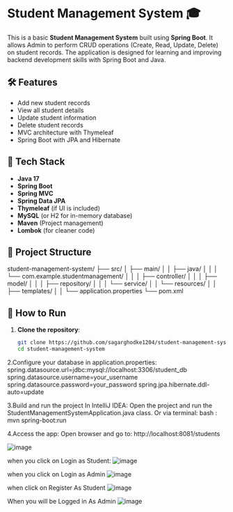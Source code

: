 # Student Management System 🎓

This is a basic **Student Management System** built using **Spring Boot**. It allows Admin to perform CRUD operations (Create, Read, Update, Delete) on student records. The application is designed for learning and improving backend development skills with Spring Boot and Java.

## 🛠️ Features

- Add new student records
- View all student details
- Update student information
- Delete student records
- MVC architecture with Thymeleaf 
- Spring Boot with JPA and Hibernate

## 🧰 Tech Stack

- **Java 17**
- **Spring Boot**
- **Spring MVC**
- **Spring Data JPA**
- **Thymeleaf** (if UI is included)
- **MySQL** (or H2 for in-memory database)
- **Maven** (Project management)
- **Lombok** (for cleaner code)

## 📁 Project Structure
student-management-system/
├── src/
│ ├── main/
│ │ ├── java/
│ │ │ └── com.example.studentmanagement/
│ │ │ ├── controller/
│ │ │ ├── model/
│ │ │ ├── repository/
│ │ │ └── service/
│ │ └── resources/
│ │ ├── templates/
│ │ └── application.properties
└── pom.xml


## 🧪 How to Run

1. **Clone the repository**:
   ```bash
   git clone https://github.com/sagarghodke1204/student-management-system.git
   cd student-management-system
   
2.Configure your database in application.properties:
spring.datasource.url=jdbc:mysql://localhost:3306/student_db
spring.datasource.username=your_username
spring.datasource.password=your_password
spring.jpa.hibernate.ddl-auto=update

3.Build and run the project
In IntelliJ IDEA: Open the project and run the StudentManagementSystemApplication.java class.
Or via terminal:
bash :
mvn spring-boot:run

4.Access the app:
Open browser and go to: http://localhost:8081/students

![image](https://github.com/user-attachments/assets/38ef40c2-a60e-46c9-9c0d-3c4098b1b407)

when you click on Login as Student:
![image](https://github.com/user-attachments/assets/bd4f625b-c466-4a34-87d4-22666f6b9488)

when you click on Login as Admin
![image](https://github.com/user-attachments/assets/5dd6bff7-2e02-46bf-9795-6df1f7d2457a)

when click on Register As Student
![image](https://github.com/user-attachments/assets/9effb8fe-1380-4096-b875-708f8d19b824)

When you will be Logged in As Admin
![image](https://github.com/user-attachments/assets/ca4f9cb1-d121-4951-9a0c-0b745cc61854)








